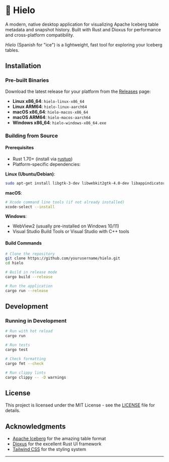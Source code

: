 # 🧊 Hielo

A modern, native desktop application for visualizing Apache Iceberg table metadata and snapshot history.
Built with Rust and Dioxus for performance and cross-platform compatibility.

*Hielo* (Spanish for "ice") is a lightweight, fast tool for exploring your Iceberg tables.

## Installation

### Pre-built Binaries

Download the latest release for your platform from the [Releases](../../releases) page:

- **Linux x86_64**: `hielo-linux-x86_64`
- **Linux ARM64**: `hielo-linux-aarch64`
- **macOS x86_64**: `hielo-macos-x86_64`
- **macOS ARM64**: `hielo-macos-aarch64`
- **Windows x86_64**: `hielo-windows-x86_64.exe`

### Building from Source

#### Prerequisites

- Rust 1.70+ (install via [rustup](https://rustup.rs/))
- Platform-specific dependencies:

**Linux (Ubuntu/Debian)**:
```bash
sudo apt-get install libgtk-3-dev libwebkit2gtk-4.0-dev libappindicator3-dev librsvg2-dev patchelf
```

**macOS**:
```bash
# Xcode command line tools (if not already installed)
xcode-select --install
```

**Windows**:
- WebView2 (usually pre-installed on Windows 10/11)
- Visual Studio Build Tools or Visual Studio with C++ tools

#### Build Commands

```bash
# Clone the repository
git clone https://github.com/yourusername/hielo.git
cd hielo

# Build in release mode
cargo build --release

# Run the application
cargo run --release
```

## Development

### Running in Development

```bash
# Run with hot reload
cargo run

# Run tests
cargo test

# Check formatting
cargo fmt --check

# Run clippy lints
cargo clippy -- -D warnings
```

## License

This project is licensed under the MIT License - see the [LICENSE](LICENSE) file for details.

## Acknowledgments

- [Apache Iceberg](https://iceberg.apache.org/) for the amazing table format
- [Dioxus](https://dioxuslabs.com/) for the excellent Rust UI framework
- [Tailwind CSS](https://tailwindcss.com/) for the styling system

---
